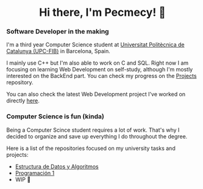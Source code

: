 <h1 align="center"> Hi there, I'm Pecmecy! 👋 </h1>
<h3> Software Developer in the making </h3>


I'm a third year Computer Science student at [Universitat Politècnica de Catalunya (UPC-FIB)](https://www.fib.upc.edu/en) in Barcelona, Spain.

I mainly use C++ but I'm also able to work on C and SQL. Right now I am focusing on learning Web Development on self-study, although I'm mostly interested on the BackEnd part.
You can check my progress on the [Projects](https://github.com/Pecmecy/Projects) repository.


You can also check the latest Web Development project I've worked on directly [here](https://pecmecy.github.io). 

### Computer Science is fun (kinda)

Being a Computer Scince student requires a lot of work. That's why I decided to organize and save up everything I do throughout the degree.

Here is a list of the repositories focused on my university tasks and projects:
  * [Estructura de Datos y Algoritmos](https://github.com/Pecmecy/FIB-EDA)
  * [Programación 1](https://github.com/Pecmecy/FIB-PRO1)
  * WIP 🚧
